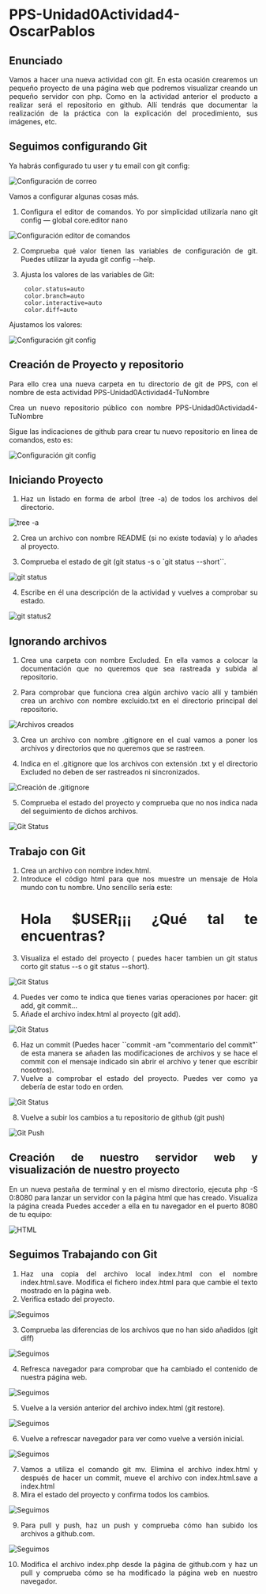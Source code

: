 # PPS-Unidad0Actividad4-OscarPablos

<div style="text-align: justify;">
 
## Enunciado

Vamos a hacer una nueva actividad con git. En esta ocasión crearemos un pequeño proyecto de una página web que podremos visualizar creando un pequeño servidor con php. Como en la actividad anterior el producto a realizar será el repositorio en github. Allí tendrás que documentar la realización de la práctica con la explicación del procedimiento, sus imágenes, etc.

## Seguimos configurando Git

Ya habrás configurado tu user y tu email con git config:

![Configuración de correo](/Imágenes/1.png)

Vamos a configurar algunas cosas más.

1. Configura el editor de comandos. Yo por simplicidad utilizaría nano git config — global core.editor nano

![Configuración editor de comandos](/Imágenes/2.png)

2. Comprueba qué valor tienen las variables de configuración de git. Puedes utilizar la ayuda git config --help.

3. Ajusta los valores de las variables de Git:

        color.status=auto
        color.branch=auto
        color.interactive=auto
        color.diff=auto

Ajustamos los valores:

![Configuración git config](/Imágenes/3.png)

## Creación de Proyecto y repositorio

Para ello crea una nueva carpeta en tu directorio de git de PPS, con el nombre de esta actividad PPS-Unidad0Actividad4-TuNombre

Crea un nuevo repositorio público con nombre PPS-Unidad0Actividad4-TuNombre

Sigue las indicaciones de github para crear tu nuevo repositorio en linea de comandos, esto es:

![Configuración git config](/Imágenes/4.jpg)

## Iniciando Proyecto

1. Haz un listado en forma de arbol (tree -a) de todos los archivos del directorio.

![tree -a](/Imágenes/5.png)

2. Crea un archivo con nombre README (si no existe todavía) y lo añades al proyecto.

3. Comprueba el estado de git (git status -s o `git status --short``.

![git status](/Imágenes/6.png)

4. Escribe en él una descripción de la actividad y vuelves a comprobar su estado.

![git status2](/Imágenes/7.png)

## Ignorando archivos

1. Crea una carpeta con nombre Excluded. En ella vamos a colocar la documentación que no queremos que sea rastreada y subida al repositorio.

2. Para comprobar que funciona crea algún archivo vacío allí y también crea un archivo con nombre excluido.txt en el directorio principal del repositorio.

![Archivos creados](/Imágenes/8.png)

3. Crea un archivo con nombre .gitignore en el cual vamos a poner los archivos y directorios que no queremos que se rastreen.

4. Indica en el .gitignore que los archivos con extensión .txt y el directorio Excluded no deben de ser rastreados ni sincronizados.

![Creación de .gitignore](/Imágenes/9.png)

5. Comprueba el estado del proyecto y comprueba que no nos indica nada del seguimiento de dichos archivos.

![Git Status](/Imágenes/10.png)

## Trabajo con Git

1. Crea un archivo con nombre index.html.
2. Introduce el código html para que nos muestre un mensaje de Hola mundo con tu nombre. Uno sencillo sería este:
   <H1>Hola $USER¡¡¡ ¿Qué tal te encuentras?</H1>
3. Visualiza el estado del proyecto ( puedes hacer tambien un git status corto git status --s o git status --short).

![Git Status](/Imágenes/11.png)

4. Puedes ver como te indica que tienes varias operaciones por hacer: git add, git commit...
5. Añade el archivo index.html al proyecto (git add).

![Git Status](/Imágenes/12.png)

6. Haz un commit (Puedes hacer ``commit -am "commentario del commit"` de esta manera se añaden las modificaciones de archivos y se hace el commit con el mensaje indicado sin abrir el archivo y tener que escribir nosotros).
7. Vuelve a comprobar el estado del proyecto. Puedes ver como ya debería de estar todo en orden.

![Git Status](/Imágenes/13.png)

8. Vuelve a subir los cambios a tu repositorio de github (git push)

![Git Push](/Imágenes/14.png)

## Creación de nuestro servidor web y visualización de nuestro proyecto
En un nueva pestaña de terminal y en el mismo directorio, ejecuta php -S 0:8080 para lanzar un servidor con la página html que has creado.
Visualiza la página creada Puedes acceder a ella en tu navegador en el puerto 8080 de tu equipo:

![HTML](/Imágenes/15.png)

## Seguimos Trabajando con Git
1. Haz una copia del archivo local index.html con el nombre index.html.save. Modifica el fichero index.html para que cambie el texto mostrado en la página web.
2. Verifica estado del proyecto.

![Seguimos](/Imágenes/16.png)

3. Comprueba las diferencias de los archivos que no han sido añadidos (git diff)

![Seguimos](/Imágenes/17.png)

4. Refresca navegador para comprobar que ha cambiado el contenido de nuestra página web.

![Seguimos](/Imágenes/18.png)

5. Vuelve a la versión anterior del archivo index.html (git restore).

![Seguimos](/Imágenes/19.png)

6. Vuelve a refrescar navegador para ver como vuelve a versión inicial.

![Seguimos](/Imágenes/20.png)

7. Vamos a utiliza el comando git mv. Elimina el archivo index.html y después de hacer un commit, mueve el archivo con index.html.save a index.html
8. Mira el estado del proyecto y confirma todos los cambios.

![Seguimos](/Imágenes/21.png)

9. Para pull y push, haz un push y comprueba cómo han subido los archivos a github.com.

![Seguimos](/Imágenes/22.png)

10. Modifica el archivo index.php desde la página de github.com y haz un pull y comprueba cómo se ha modificado la página web en nuestro navegador.

